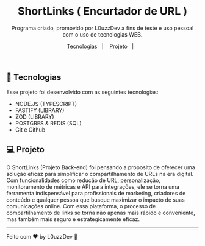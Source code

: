 <h1 align="center"> ShortLinks ( Encurtador de URL ) </h1>

<p align="center">
Programa criado, promovido por L0uzzDev a fins de teste e uso pessoal com o uso de tecnologias WEB. <br/>

<p align="center">
  <a href="#-tecnologias">Tecnologias</a>&nbsp;&nbsp;&nbsp;|&nbsp;&nbsp;&nbsp;
  <a href="#-projeto">Projeto</a>&nbsp;&nbsp;&nbsp;|&nbsp;&nbsp;&nbsp;
</p>

<br>

## 🚀 Tecnologias

Esse projeto foi desenvolvido com as seguintes tecnologias:

- NODE.JS (TYPESCRIPT)
- FASTIFY (LIBRARY)
- ZOD (LIBRARY)
- POSTGRES & REDIS (SQL)
- Git e Github


## 💻 Projeto

O ShortLinks (Projeto Back-end) foi pensando a proposito de oferecer uma solução eficaz para simplificar o compartilhamento de URLs na era digital. Com funcionalidades como redução de URL, personalização, monitoramento de métricas e API para integrações, ele se torna uma ferramenta indispensável para profissionais de marketing, criadores de conteúdo e qualquer pessoa que busque maximizar o impacto de suas comunicações online. Com essa plataforma, o processo de compartilhamento de links se torna não apenas mais rápido e conveniente, mas também mais seguro e estrategicamente eficaz. 

---

Feito com ♥ by L0uzzDev :wave:
